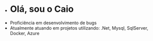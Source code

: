 - <h1> Olá, sou o Caio
- Proficiência em desenvolvimento de bugs
- Atualmente atuando em projetos utilizando: .Net, Mysql, SqlServer, Docker, Azure

